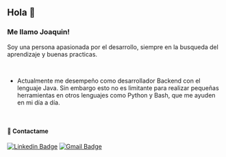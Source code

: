 ## Hola 👋

### Me llamo Joaquin!

Soy una persona apasionada por el desarrollo, siempre en la busqueda del aprendizaje y buenas practicas.

</br>

* Actualmente me desempeño como desarrollador Backend con el lenguaje Java. Sin embargo esto no es limitante para realizar pequeñas herramientas en otros lenguajes como Python y Bash, que me ayuden en mi día a día.


</br>

#### 💬 Contactame

[![Linkedin Badge](https://img.shields.io/badge/-joaquin_alvarez-blue?style=flat-square&logo=Linkedin&logoColor=white&link=https://www.linkedin.com/in/joalvarezdev)](https://www.linkedin.com/in/joalvarezdev) [![Gmail Badge](https://img.shields.io/badge/-alvarez.joaquinez@gmail.com-c14438?style=flat-square&logo=Gmail&logoColor=white&link=mailto:alvarez.joaquinez@gmail.com)](mailto:alvarez.joaquinez@gmail.com)